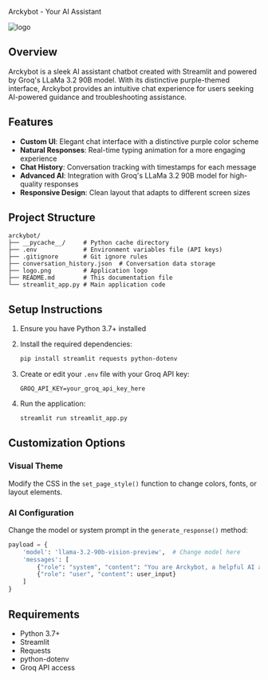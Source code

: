  Arckybot - Your AI Assistant

![logo](https://github.com/user-attachments/assets/ad887a34-b2e8-4ed4-8a48-8c6885dcd4e6)



## Overview

Arckybot is a sleek AI assistant chatbot created with Streamlit and powered by Groq's LLaMa 3.2 90B model. With its distinctive purple-themed interface, Arckybot provides an intuitive chat experience for users seeking AI-powered guidance and troubleshooting assistance.

## Features

- **Custom UI**: Elegant chat interface with a distinctive purple color scheme
- **Natural Responses**: Real-time typing animation for a more engaging experience
- **Chat History**: Conversation tracking with timestamps for each message
- **Advanced AI**: Integration with Groq's LLaMa 3.2 90B model for high-quality responses
- **Responsive Design**: Clean layout that adapts to different screen sizes

## Project Structure

```
arckybot/
├── __pycache__/     # Python cache directory
├── .env             # Environment variables file (API keys)
├── .gitignore       # Git ignore rules
├── conversation_history.json  # Conversation data storage
├── logo.png         # Application logo
├── README.md        # This documentation file
└── streamlit_app.py # Main application code
```

## Setup Instructions

1. Ensure you have Python 3.7+ installed
2. Install the required dependencies:
   ```bash
   pip install streamlit requests python-dotenv
   ```

3. Create or edit your `.env` file with your Groq API key:
   ```
   GROQ_API_KEY=your_groq_api_key_here
   ```

4. Run the application:
   ```bash
   streamlit run streamlit_app.py
   ```

## Customization Options

### Visual Theme
Modify the CSS in the `set_page_style()` function to change colors, fonts, or layout elements.

### AI Configuration
Change the model or system prompt in the `generate_response()` method:

```python
payload = {
    'model': 'llama-3.2-90b-vision-preview',  # Change model here
    'messages': [
        {"role": "system", "content": "You are Arckybot, a helpful AI assistant for troubleshooting and guidance."},  # Customize personality here
        {"role": "user", "content": user_input}
    ]
}
```

## Requirements

- Python 3.7+
- Streamlit
- Requests
- python-dotenv
- Groq API access
